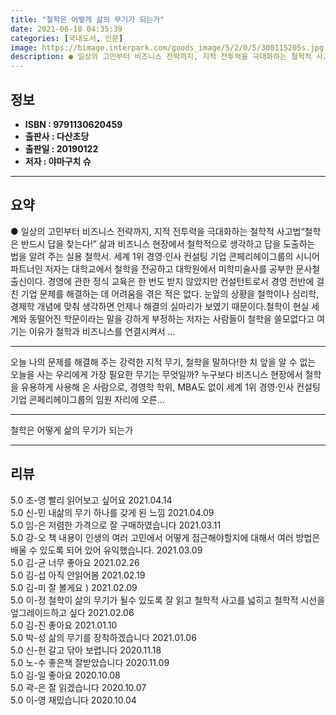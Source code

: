 ```yaml
---
title: "철학은 어떻게 삶의 무기가 되는가"
date: 2021-06-18 04:35:39
categories: [국내도서, 인문]
image: https://bimage.interpark.com/goods_image/5/2/0/5/300115205s.jpg
description: ● 일상의 고민부터 비즈니스 전략까지, 지적 전투력을 극대화하는 철학적 사고법“철학은 반드시 답을 찾는다!” 삶과 비즈니스 현장에서 철학적으로 생각하고 답을 도출하는 법을 알려 주는 실용 철학서. 세계 1위 경영·인사 컨설팅 기업 콘페리헤이그룹의 시니어 파트너인 저자는 대학교에서 철
---
```


## **정보**

- **ISBN : 9791130620459**
- **출판사 : 다산초당**
- **출판일 : 20190122**
- **저자 : 야마구치 슈**

------



## **요약**

●  일상의 고민부터 비즈니스 전략까지, 지적 전투력을 극대화하는 철학적 사고법“철학은 반드시 답을 찾는다!”  삶과 비즈니스 현장에서 철학적으로 생각하고 답을 도출하는 법을 알려 주는 실용 철학서. 세계 1위 경영·인사 컨설팅 기업 콘페리헤이그룹의 시니어 파트너인 저자는 대학교에서 철학을 전공하고 대학원에서 미학미술사를 공부한 문사철 출신이다. 경영에 관한 정식 교육은 한 번도 받지 않았지만 컨설턴트로서 경영 전반에 걸친 기업 문제를 해결하는 데 어려움을 겪은 적은 없다. 눈앞의 상황을 철학이나 심리학, 경제학 개념에 맞춰 생각하면 언제나 해결의 실마리가 보였기 때문이다.철학이 현실 세계와 동떨어진 학문이라는 말을 강하게 부정하는 저자는 사람들이 철학을 쓸모없다고 여기는 이유가 철학과 비즈니스를 연결시켜서 ...

------

오늘 나의 문제를 해결해 주는 강력한 지적 무기, 철학을 말하다!한 치 앞을 알 수 없는 오늘을 사는 우리에게 가장 필요한 무기는 무엇일까? 누구보다 비즈니스 현장에서 철학을 유용하게 사용해 온 사람으로, 경영학 학위, MBA도 없이 세계 1위 경영·인사 컨설팅 기업 콘페리헤이그룹의 임원 자리에 오른... 

------


철학은 어떻게 삶의 무기가 되는가 

------


## **리뷰** 

5.0 조-영 빨리 읽어보고 싶어요 2021.04.14 <br/>5.0 신-민 내삶의 무기 하나를 갖게 된 느낌 2021.04.09 <br/>5.0 임-은 저렴한 가격으로 잘 구매하였습니다  2021.03.11 <br/>5.0 강-오 책 내용이 인생의 여러 고민에서 어떻게 접근해야할지에 대해서 여러 방법은 배울 수 있도록 되어 있어 유익했습니다. 2021.03.09 <br/>5.0 김-균 너무 좋아요 2021.02.26 <br/>5.0 김-섭 아직 안읽어봄 2021.02.19 <br/>5.0 김-미 잘 볼게요 ) 2021.02.09 <br/>5.0 이-정 철학이 삶의 무기가 될수 있도록
잘 읽고 철학적 사고를 넓히고 
철학적 시선을 엎그레이드하고 싶다 2021.02.06 <br/>5.0 김-진 좋아요 2021.01.10 <br/>5.0 박-성 삶의 무기를 장착하겠습니다 2021.01.06 <br/>5.0 신-헌 갈고 닦아 보렵니다 2020.11.18 <br/>5.0 노-수 좋은책 잘받았습니다 2020.11.09 <br/>5.0 김-일 좋아요 2020.10.08 <br/>5.0 곽-은 잘 읽겠습니다 2020.10.07 <br/>5.0 이-영 재밌습니다 2020.10.04 <br/>
